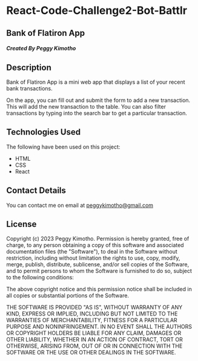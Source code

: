 # React-Code-Challenge2-Bot-Battlr

## Bank of Flatiron App

##### Created By Peggy Kimotho

## Description

Bank of Flatiron App is a mini web app that displays a list of your recent bank transactions. 

On the app, you can fill out and submit the form to add a new transaction. This will add the new transaction to the table. You can also filter transactions by typing into the search bar to get a particular transaction.

## Technologies Used

The following have been used on this project:
- HTML
- CSS
- React

## Contact Details
You can contact me on email at peggykimotho@gmail.com

## License

Copyright (c) 2023 Peggy Kimotho.
Permission is hereby granted, free of charge, to any person obtaining a copy of this software and associated documentation files (the "Software"), to deal in the Software without restriction, including without limitation the rights to use, copy, modify, merge, publish, distribute, sublicense, and/or sell copies of the Software, and to permit persons to whom the Software is furnished to do so, subject to the following conditions:

The above copyright notice and this permission notice shall be included in all copies or substantial portions of the Software.

THE SOFTWARE IS PROVIDED "AS IS", WITHOUT WARRANTY OF ANY KIND, EXPRESS OR IMPLIED, INCLUDING BUT NOT LIMITED TO THE WARRANTIES OF MERCHANTABILITY, FITNESS FOR A PARTICULAR PURPOSE AND NONINFRINGEMENT. IN NO EVENT SHALL THE AUTHORS OR COPYRIGHT HOLDERS BE LIABLE FOR ANY CLAIM, DAMAGES OR OTHER LIABILITY, WHETHER IN AN ACTION OF CONTRACT, TORT OR OTHERWISE, ARISING FROM, OUT OF OR IN CONNECTION WITH THE SOFTWARE OR THE USE OR OTHER DEALINGS IN THE SOFTWARE.
